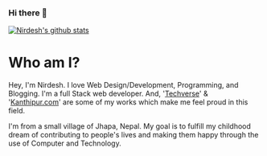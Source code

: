 ### Hi there 👋
[![Nirdesh's github stats](https://github-readme-stats.vercel.app/api?username=codernirdesh)](https://github.com/codernirdesh/github-readme-stats)
# Who am I?
Hey, I'm Nirdesh. I love Web Design/Development, Programming, and Blogging. I'm a full Stack web developer. And, '[Techverse](https://techverse.info)' & '[Kanthipur.com](https://kanthipur.com)' are some of my works which make me feel proud in this field.

I'm from a small village of Jhapa, Nepal. My goal is to fulfill my childhood dream of contributing to people's lives and making them happy through the use of Computer and Technology.
